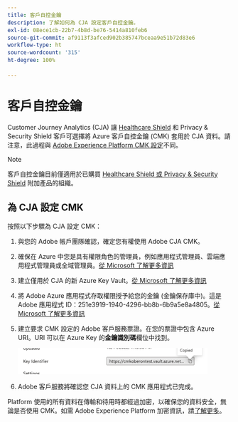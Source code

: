 ```yaml
---
title: 客戶自控金鑰
description: 了解如何為 CJA 設定客戶自控金鑰。
exl-id: 08ece1cb-22b7-4b8d-be76-5414a810feb6
source-git-commit: af9113f3afced902b385747bceaa9e51b72d83e6
workflow-type: ht
source-wordcount: '315'
ht-degree: 100%

---
```


# 客戶自控金鑰

Customer Journey Analytics (CJA) 讓 [Healthcare Shield](https://www.adobe.com/tw/trust/compliance/hipaa-ready.html) 和 Privacy &amp; Security Shield 客戶可選擇將 Azure 客戶自控金鑰 (CMK) 套用於 CJA 資料。請注意，此過程與 [Adobe Experience Platform CMK 設定](https://experienceleague.adobe.com/docs/experience-platform/landing/governance-privacy-security/customer-managed-keys.html?lang=zh-Hant)不同。

>[!NOTE]
>
>客戶自控金鑰目前僅適用於已購買 [Healthcare Shield 或 Privacy &amp; Security Shield](https://experienceleague.adobe.com/docs/customer-data-management-voices-events/events/governance/healthcare-shield.html?lang=zh-Hant) 附加產品的組織。

## 為 CJA 設定 CMK

按照以下步驟為 CJA 設定 CMK：

1. 與您的 Adobe 帳戶團隊確認，確定您有權使用 Adobe CJA CMK。
1. 確保在 Azure 中您是具有權限角色的管理員，例如應用程式管理員、雲端應用程式管理員或全域管理員。[從 Microsoft 了解更多資訊](https://learn.microsoft.com/zh-tw/azure/active-directory/roles/permissions-reference)
1. 建立僅用於 CJA 的新 Azure Key Vault。[從 Microsoft 了解更多資訊](https://learn.microsoft.com/zh-tw/azure/key-vault/general/)
1. 將 Adobe Azure 應用程式存取權限授予給您的金鑰 (金鑰保存庫中)。這是 Adobe 應用程式 ID：251e3919-1940-4296-bb8b-6b9a5e8a4805。[從 Microsoft 了解更多資訊](https://learn.microsoft.com/zh-tw/azure/storage/common/customer-managed-keys-configure-cross-tenant-existing-account?toc=%2Fazure%2Fstorage%2Fblobs%2Ftoc.json&amp;tabs=powershell-preview%2Cazure-portal#the-customer-grants-the-service-providers-app-access-to-the-key-in-the-key-vault)
1. 建立要求 CMK 設定的 Adobe 客戶服務票證。在您的票證中包含 Azure URI。URI 可以在 Azure Key 的&#x200B;**金鑰識別碼**&#x200B;欄位中找到。

   ![](assets/key-identifier.png)

1. Adobe 客戶服務將確認您 CJA 資料上的 CMK 應用程式已完成。

Platform 使用的所有資料在傳輸和待用時都經過加密，以確保您的資料安全，無論是否使用 CMK。如需 Adobe Experience Platform 加密資訊，請[了解更多](https://experienceleague.adobe.com/docs/experience-platform/landing/governance-privacy-security/encryption.html?lang=zh-Hant)。
